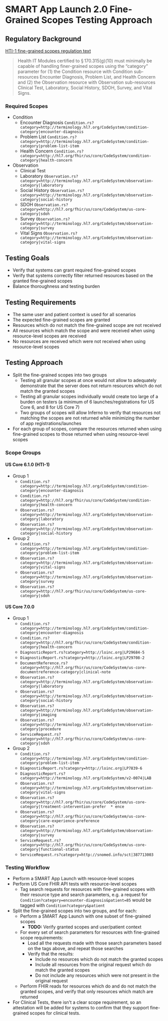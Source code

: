 # SMART App Launch 2.0 Fine-Grained Scopes Testing Approach

## Regulatory Background

[HTI-1 fine-grained scopes regulation
text](https://www.federalregister.gov/d/2023-28857/p-1245)

> Health IT Modules certified to § 170.315(g)(10) must minimally be capable of
  handling finer-grained scopes using the “category” parameter for (1) the
  Condition resource with Condition sub-resources Encounter Diagnosis, Problem
  List, and Health Concern and (2) the Observation resource with Observation
  sub-resources Clinical Test, Laboratory, Social History, SDOH, Survey, and
  Vital Signs.

### Required Scopes

* Condition
  * Encounter Diagnosis
    `Condition.rs?category=http://terminology.hl7.org/CodeSystem/condition-category|encounter-diagnosis`
  * Problem List
    `Condition.rs?category=http://terminology.hl7.org/CodeSystem/condition-category|problem-list-item`
  * Health Concern
    `Condition.rs?category=http://hl7.org/fhir/us/core/CodeSystem/condition-category|health-concern`
* Observation
  * Clinical Test
  * Laboratory
    `Observation.rs?category=http://terminology.hl7.org/CodeSystem/observation-category|laboratory`
  * Social History
    `Observation.rs?category=http://terminology.hl7.org/CodeSystem/observation-category|social-history`
  * SDOH
    `Observation.rs?category=http://hl7.org/fhir/us/core/CodeSystem/us-core-category|sdoh`
  * Survey
    `Observation.rs?category=http://terminology.hl7.org/CodeSystem/observation-category|survey`
  * Vital Signs
    `Observation.rs?category=http://terminology.hl7.org/CodeSystem/observation-category|vital-signs`

## Testing Goals

* Verify that systems can grant required fine-grained scopes
* Verify that systems correctly filter returned resources based on the granted
  fine-grained scopes
* Balance thoroughness and testing burden
  
## Testing Requirements

* The same user and patient context is used for all scenarios
* The expected fine-grained scopes are granted
* Resources which do not match the fine-grained scope are not received
* All resources which match the scope and were received when using
  resource-level scopes are received
* No resources are received which were not received when using resource-level
  scopes

## Testing Approach

* Split the fine-grained scopes into two groups
  * Testing all granular scopes at once would not allow to adequately
    demonstrate that the server does not return resources which do not match the
    granted scopes
  * Testing all granular scopes individually would create too large of a burden
    on testers (a minimum of 6 launches/registrations for US Core 6, and 8 for
    US Core 7)
  * Two groups of scopes will allow Inferno to verify that resources not
    matching the scopes are not returned while minimizing the number of app
    registrations/launches
* For each group of scopes, compare the resources returned when using
  fine-grained scopes to those returned when using resource-level scopes

### Scope Groups

#### US Core 6.1.0 (HTI-1)

* Group 1
  * `Condition.rs?category=http://terminology.hl7.org/CodeSystem/condition-category|encounter-diagnosis`
  * `Condition.rs?category=http://hl7.org/fhir/us/core/CodeSystem/condition-category|health-concern`
  * `Observation.rs?category=http://terminology.hl7.org/CodeSystem/observation-category|laboratory`
  * `Observation.rs?category=http://terminology.hl7.org/CodeSystem/observation-category|social-history`
* Group 2
  * `Condition.rs?category=http://terminology.hl7.org/CodeSystem/condition-category|problem-list-item`
  * `Observation.rs?category=http://terminology.hl7.org/CodeSystem/observation-category|vital-signs`
  * `Observation.rs?category=http://terminology.hl7.org/CodeSystem/observation-category|survey`
  * `Observation.rs?category=http://hl7.org/fhir/us/core/CodeSystem/us-core-category|sdoh`

#### US Core 7.0.0

* Group 1
  * `Condition.rs?category=http://terminology.hl7.org/CodeSystem/condition-category|encounter-diagnosis`
  * `Condition.rs?category=http://hl7.org/fhir/us/core/CodeSystem/condition-category|health-concern`
  * `DiagnosticReport.rs?category=http://loinc.org|LP29684-5`
  * `DiagnosticReport.rs?category=http://loinc.org|LP29708-2`
  * `DocumentReference.rs?category=http://hl7.org/fhir/us/core/CodeSystem/us-core-documentreference-category|clinical-note`
  * `Observation.rs?category=http://terminology.hl7.org/CodeSystem/observation-category|laboratory`
  * `Observation.rs?category=http://terminology.hl7.org/CodeSystem/observation-category|social-history`
  * `Observation.rs?category=http://terminology.hl7.org/CodeSystem/observation-category|imaging`
  * `Observation.rs?category=http://terminology.hl7.org/CodeSystem/observation-category|procedure`
  * `ServiceRequest.rs?category=http://hl7.org/fhir/us/core/CodeSystem/us-core-category|sdoh`
* Group 2
  * `Condition.rs?category=http://terminology.hl7.org/CodeSystem/condition-category|problem-list-item`
  * `DiagnosticReport.rs?category=http://loinc.org|LP7839-6`
  * `DiagnosticReport.rs?category=http://terminology.hl7.org/CodeSystem/v2-0074|LAB`
  * `Observation.rs?category=http://terminology.hl7.org/CodeSystem/observation-category|vital-signs`
  * `Observation.rs?category=http://hl7.org/fhir/us/core/CodeSystem/us-core-category|treatment-intervention-prefer  * ence`
  * `Observation.rs?category=http://hl7.org/fhir/us/core/CodeSystem/us-core-category|care-experience-preference`
  * `Observation.rs?category=http://terminology.hl7.org/CodeSystem/observation-category|survey`
  * `ServiceRequest.rs?category=http://hl7.org/fhir/us/core/CodeSystem/us-core-category|functional-status`
  * `ServiceRequest.rs?category=http://snomed.info/sct|387713003`

### Testing Workflow
* Perform a SMART App Launch with resource-level scopes
* Perform US Core FHIR API tests with resource-level scopes
  * Tag search requests for resources with fine-grained scopes with their
    resource type and search parameters, e.g. a request for
    `Condition?category=encounter-diagnosis&patient=85` would be tagged with
    `Condition?category&patient`
* Split the fine-grained scopes into two groups, and for each:
  * Perform a SMART App Launch with one subset of fine-grained scopes
    * **TODO:** Verify granted scopes and user/patient context 
  * For every set of search parameters for resources with fine-grained scope
    requirements:
    * Load all the requests made with those search parameters based on the tags
      above, and repeat those searches
    * Verify that the results:
      * Include no resources which do not match the granted scopes
      * Include all resources from the original request which do match the
        granted scopes
      * Do not include any resources which were not present in the original
        request
  * Perform FHIR reads for resources which do and do not match the granted
    scopes, and verify that only resources which match are returned
* For Clinical Tests, there isn't a clear scope requirement, so an attestation
  will be added for systems to confirm that they support fine-grained scopes for
  clinical tests.
